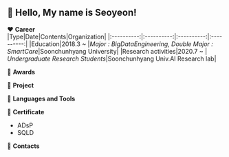 ## :wave: Hello, My name is Seoyeon!  

:heart: **Career**  
|Type|Date|Contents|Organization|
|:----------:|:----------:|:----------:|:----------:|
|Education|2018.3 ~ |*Major : BigDataEngineering, Double Major : SmartCare*|Soonchunhyang University|
|Research activities|2020.7 ~ | *Undergraduate Research Students*|Soonchunhyang Univ.AI Research lab|

:sparkling_heart: **Awards**

:green_heart: **Project**

:blue_heart: **Languages and Tools**  

:yellow_heart: **Certificate**
- ADsP
- SQLD

:purple_heart: **Contacts**
